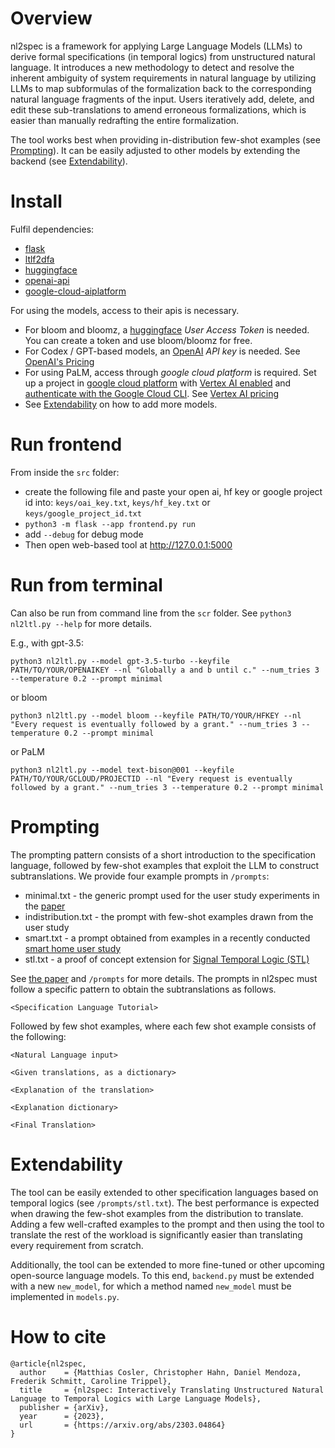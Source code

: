 # Overview

nl2spec is a framework for applying Large Language Models (LLMs) to derive formal specifications (in temporal logics) from unstructured natural language. It introduces a new methodology to detect and resolve the inherent ambiguity of system requirements in natural language by utilizing LLMs to map subformulas of the formalization back to the corresponding natural language fragments of the input. Users iteratively add, delete, and edit these sub-translations to amend erroneous formalizations, which is easier than manually redrafting the entire formalization.

The tool works best when providing in-distribution few-shot examples (see [Prompting](#prompting)). It can be easily adjusted to other models by extending the backend (see [Extendability](#extendability)).

# Install

Fulfil dependencies:
- [flask](https://flask.palletsprojects.com/en/2.2.x/)
- [ltlf2dfa](https://github.com/whitemech/LTLf2DFA)
- [huggingface](https://huggingface.co/)
- [openai-api](https://openai.com/blog/openai-api)
- [google-cloud-aiplatform](https://cloud.google.com/python/docs/reference/aiplatform/latest/index.html)

For using the models, access to their apis is necessary.
 - For bloom and bloomz, a [huggingface](huggingface.co) *User Access Token* is needed. You can create a token and use bloom/bloomz for free.
 - For Codex / GPT-based models, an [OpenAI](openai.com) *API key* is needed. See [OpenAI's Pricing](https://openai.com/pricing)
 - For using PaLM, access through *google cloud platform* is required. Set up a project in [google cloud platform](https://console.cloud.google.com/) with [Vertex AI enabled](https://console.cloud.google.com/vertex-ai) and [authenticate with the Google Cloud CLI](https://cloud.google.com/cli). See [Vertex AI pricing](https://cloud.google.com/vertex-ai/pricing)
 - See [Extendability](#extendability) on how to add more models.

# Run frontend

From inside the ```src``` folder:
- create the following file and paste your open ai, hf key or google project id into: ```keys/oai_key.txt```, ```keys/hf_key.txt``` or ```keys/google_project_id.txt```
- ```python3 -m flask --app frontend.py run```
- add ```--debug``` for debug mode
- Then open web-based tool at http://127.0.0.1:5000

# Run from terminal

Can also be run from command line from the ```scr``` folder. See ```python3 nl2ltl.py --help``` for more details.

E.g., with gpt-3.5:

```python3 nl2ltl.py --model gpt-3.5-turbo --keyfile PATH/TO/YOUR/OPENAIKEY --nl "Globally a and b until c." --num_tries 3 --temperature 0.2 --prompt minimal```

or bloom

```python3 nl2ltl.py --model bloom --keyfile PATH/TO/YOUR/HFKEY --nl "Every request is eventually followed by a grant." --num_tries 3 --temperature 0.2 --prompt minimal```

or PaLM

```python3 nl2ltl.py --model text-bison@001 --keyfile PATH/TO/YOUR/GCLOUD/PROJECTID --nl "Every request is eventually followed by a grant." --num_tries 3 --temperature 0.2 --prompt minimal```

# Prompting

The prompting pattern consists of a short introduction to the specification language, followed by few-shot examples that exploit the LLM to construct subtranslations.
We provide four example prompts in ```/prompts```:
- minimal.txt - the generic prompt used for the user study experiments in the [paper]()
- indistribution.txt - the prompt with few-shot examples drawn from the user study
- smart.txt - a prompt obtained from examples in a recently conducted [smart home user study]()
- stl.txt - a proof of concept extension for [Signal Temporal Logic (STL)]()

See [the paper]() and ```/prompts``` for more details.
The prompts in nl2spec must follow a specific pattern to obtain the subtranslations as follows.

```<Specification Language Tutorial>```

Followed by few shot examples, where each few shot example consists of the following:

```<Natural Language input>```

```<Given translations, as a dictionary>```

```<Explanation of the translation>```

```<Explanation dictionary>```

```<Final Translation>```

# Extendability

The tool can be easily extended to other specification languages based on temporal logics (see ```/prompts/stl.txt```). The best performance is expected when drawing the few-shot examples from the distribution to translate. Adding a few well-crafted examples to the prompt and then using the tool to translate the rest of the workload is significantly easier than translating every requirement from scratch.

Additionally, the tool can be extended to more fine-tuned or other upcoming open-source language models. To this end, ```backend.py``` must be extended with a new ```new_model```, for which a method named ```new_model``` must be implemented in ```models.py```.

# How to cite

```
@article{nl2spec,
  author    = {Matthias Cosler, Christopher Hahn, Daniel Mendoza, Frederik Schmitt, Caroline Trippel},
  title     = {nl2spec: Interactively Translating Unstructured Natural Language to Temporal Logics with Large Language Models},
  publisher = {arXiv},
  year      = {2023},
  url       = {https://arxiv.org/abs/2303.04864}
}
```
